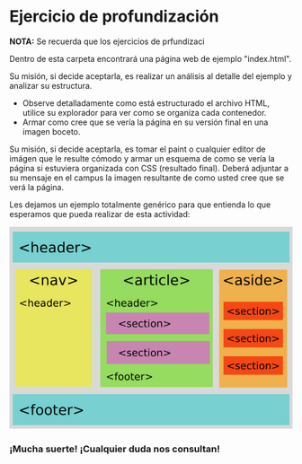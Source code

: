 # Ejercicio de profundización

__NOTA:__ Se recuerda que los ejercicios de prfundizaci

Dentro de esta carpeta encontrará una página web de ejemplo "index.html".

Su misión, si decide aceptarla, es realizar un análisis al detalle del ejemplo y analizar su estructura.
- Observe detalladamente como está estructurado el archivo HTML, utilice su explorador para ver como se organiza cada contenedor.
- Armar como cree que se vería la página en su versión final en una imagen boceto.


Su misión, si decide aceptarla, es tomar el paint o cualquier editor de imágen que le resulte cómodo y armar un esquema de como se vería la página si estuviera organizada con CSS (resultado final). Deberá adjuntar a su mensaje en el campus la imagen resultante de como usted cree que se verá la página.

Les dejamos un ejemplo totalmente genérico para que entienda lo que esperamos que pueda realizar de esta actividad:

![ejemplo](ejemplo.jpg)

### ¡Mucha suerte! ¡Cualquier duda nos consultan!
